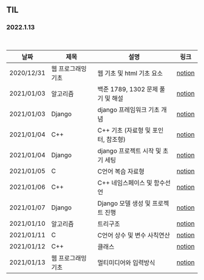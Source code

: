 ## TIL

### 2022.1.13

<br/>

| 날짜 | 제목  | 설명              | 링크     |
| ---- | ----- | ----------------- | -------- |
| 2020/12/31 | 웹 프로그래밍 기초 | 웹 기초 및 html 기초 요소 | [notion](https://pinto-lemon-f3a.notion.site/0bf7c678b8da4477bc2b101341f37bfa) |
| 2021/01/03 | 알고리즘 | 백준 1789, 1302 문제 풀기 및 해설  | [notion](https://pinto-lemon-f3a.notion.site/7512372ca8554d70ae0d52bd3199e92b) |
| 2021/01/03 | Django | django 프레임워크 기초 개념  | [notion](https://pinto-lemon-f3a.notion.site/Django-c6253d70e38240368f655e5eddd0f453) |
| 2021/01/04 | C++ | C++ 기초 (자료형 및 포인터, 참조형)  | [notion](https://pinto-lemon-f3a.notion.site/C-6d72e97f6a084c4b851e52ec7282ebfe) |
| 2021/01/04 | Django | django 프로젝트 시작 및 초기 세팅  | [notion](https://pinto-lemon-f3a.notion.site/Django-63d2a0f393ac4dddafdcbc861aba8eae) |
| 2021/01/05 | C | C언어 복습 자료형  | [notion](https://pinto-lemon-f3a.notion.site/C-a8a89c002c9843488eeb48954d0704b1) |
| 2021/01/06 | C++ | C++ 네임스페이스 및 함수선언  | [notion](https://pinto-lemon-f3a.notion.site/C-732dca7ab9754511afc6232ff0c82601) |
| 2021/01/07 | Django | Django 모델 생성 및 프로젝트 진행  | [notion](https://pinto-lemon-f3a.notion.site/Django-bbd96ecec2f94685ba097128c9c4fad8) |
| 2021/01/10 | 알고리즘 | 트리구조  | [notion](https://pinto-lemon-f3a.notion.site/6547ecfd49454fb2b2027bdfc7f286f1) |
| 2021/01/11 | C | C언어 상수 및 변수 사칙연산  | [notion](https://pinto-lemon-f3a.notion.site/C-65a1fb770e3647fe80793cf094a8ad6b) |
| 2021/01/12 | C++ | 클래스 | [notion](https://pinto-lemon-f3a.notion.site/C-3a2cb21f27c04be5996adb6a91e6968f) |
| 2021/01/13 | 웹 프로그래밍 기초 | 멀티미디어와 입력방식 | [notion](https://pinto-lemon-f3a.notion.site/WEB-1a2bf583e80647e58ffe3a07ffc8f9b7) |